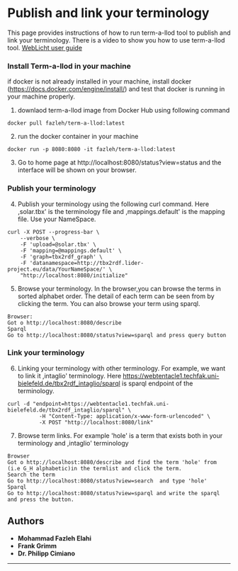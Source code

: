 # Publish and link your terminology
This page provides instructions of how to run term-a-llod tool to publish and link your terminology. There is a video to show you how to use term-a-llod tool. [WebLicht user guide](http://sfs.uni-tuebingen.de/~meh/weblicht-lapps/) 
### Install Term-a-llod in your machine
if docker is not already installed in your machine, install docker (https://docs.docker.com/engine/install/) and test that docker is running in your machine properly.
1. downlaod term-a-llod image from Docker Hub using following command
```
docker pull fazleh/term-a-llod:latest
```
2. run the docker container in your machine
```
docker run -p 8080:8080 -it fazleh/term-a-llod:latest
```
3. Go to home page at http://localhost:8080/status?view=status and the interface will be shown on your browser.

### Publish your terminology
4. Publish your terminology using the following curl command. Here ,solar.tbx' is the terminology file and ,mappings.default' is the mapping file. Use your NameSpace.
```
curl -X POST --progress-bar \
    --verbose \
    -F 'upload=@solar.tbx' \
    -F 'mapping=@mappings.default' \
    -F 'graph=tbx2rdf_graph' \
    -F 'datanamespace=http://tbx2rdf.lider-project.eu/data/YourNameSpace/' \
    "http://localhost:8080/initialize"
```
5. Browse your terminology. In the browser,you can browse the terms in sorted alphabet order. The detail of each term can be seen from by clicking the term. You can also browse your term using sparql.
 ```
Browser:
Got o http://localhost:8080/describe
Sparql
Go to http://localhost:8080/status?view=sparql and press query button
```
### Link your terminology
6. Linking your terminology with other terminology. For example, we want to link it ,intaglio' terminology. Here https://webtentacle1.techfak.uni-bielefeld.de/tbx2rdf_intaglio/sparql is sparql endpoint of the  terminology. 
```
curl -d "endpoint=https://webtentacle1.techfak.uni-bielefeld.de/tbx2rdf_intaglio/sparql" \
          -H "Content-Type: application/x-www-form-urlencoded" \
          -X POST "http://localhost:8080/link"      
 ```
7. Browse term links. For example 'hole' is a term that exists both in your terminology and ,intaglio' terminology
 
 ```
Browser
Got o http://localhost:8080/describe and find the term 'hole' from (i.e G_H alphabetic)in the termlist and click the term.
Search the term
Go to http://localhost:8080/status?view=search  and type 'hole' 
Sparql
Go to http://localhost:8080/status?view=sparql and write the sparql and press the button.
```

## Authors
* **Mohammad Fazleh Elahi**
* **Frank Grimm**
* **Dr. Philipp Cimiano**



---
